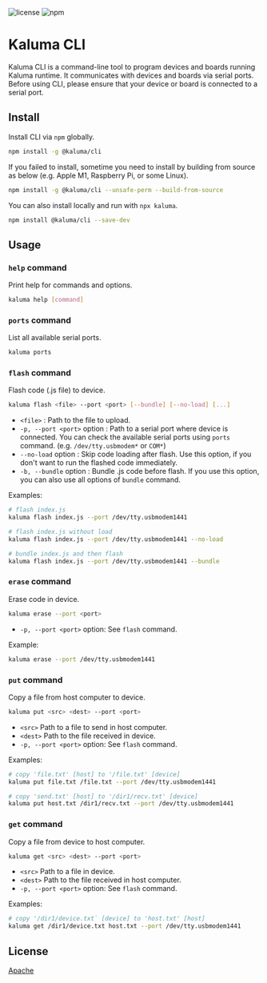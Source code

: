 ![license](https://img.shields.io/github/license/kaluma-project/kaluma-cli?style=flat-square)
![npm](https://img.shields.io/npm/v/@kaluma/cli.svg?style=flat-square)

# Kaluma CLI

Kaluma CLI is a command-line tool to program devices and boards running Kaluma runtime. It communicates with devices and boards via serial ports. Before using CLI, please ensure that your device or board is connected to a serial port.

## Install

Install CLI via `npm` globally.

```sh
npm install -g @kaluma/cli
```

If you failed to install, sometime you need to install by building from source as below (e.g. Apple M1, Raspberry Pi, or some Linux).

```sh
npm install -g @kaluma/cli --unsafe-perm --build-from-source
```

You can also install locally and run with `npx kaluma`.

```sh
npm install @kaluma/cli --save-dev
```

## Usage

### `help` command

Print help for commands and options.

```sh
kaluma help [command]
```

### `ports` command

List all available serial ports.

```sh
kaluma ports
```

### `flash` command

Flash code (.js file) to device.

```sh
kaluma flash <file> --port <port> [--bundle] [--no-load] [...]
```

- `<file>` : Path to the file to upload.
- `-p, --port <port>` option : Path to a serial port where device is connected. You can check the available serial ports using `ports` command. (e.g. `/dev/tty.usbmodem*` or `COM*`)
- `--no-load` option : Skip code loading after flash. Use this option, if you don't want to run the flashed code immediately.
- `-b, --bundle` option : Bundle .js code before flash. If you use this option, you can also use all options of `bundle` command.

Examples:

```sh
# flash index.js
kaluma flash index.js --port /dev/tty.usbmodem1441

# flash index.js without load
kaluma flash index.js --port /dev/tty.usbmodem1441 --no-load

# bundle index.js and then flash
kaluma flash index.js --port /dev/tty.usbmodem1441 --bundle
```

### `erase` command

Erase code in device.

```sh
kaluma erase --port <port>
```

- `-p, --port <port>` option: See `flash` command.

Example:

```sh
kaluma erase --port /dev/tty.usbmodem1441
```

### `put` command

Copy a file from host computer to device.

```sh
kaluma put <src> <dest> --port <port>
```

- `<src>` Path to a file to send in host computer.
- `<dest>` Path to the file received in device.
- `-p, --port <port>` option: See `flash` command.

Examples:

```sh
# copy 'file.txt' [host] to '/file.txt' [device]
kaluma put file.txt /file.txt --port /dev/tty.usbmodem1441

# copy 'send.txt' [host] to '/dir1/recv.txt' [device]
kaluma put host.txt /dir1/recv.txt --port /dev/tty.usbmodem1441
```

### `get` command

Copy a file from device to host computer.

```sh
kaluma get <src> <dest> --port <port>
```

- `<src>` Path to a file in device.
- `<dest>` Path to the file received in host computer.
- `-p, --port <port>` option: See `flash` command.

Examples:

```sh
# copy '/dir1/device.txt` [device] to 'host.txt' [host]
kaluma get /dir1/device.txt host.txt --port /dev/tty.usbmodem1441
```

## License

[Apache](LICENSE)

